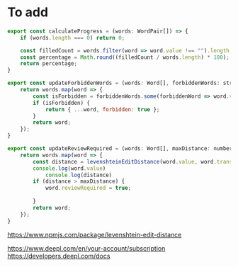 # To add
```js
export const calculateProgress = (words: WordPair[]) => {
    if (words.length === 0) return 0;

    const filledCount = words.filter(word => word.value !== "").length;
    const percentage = Math.round((filledCount / words.length) * 100);
    return percentage;
}
```
```js
export const updateForbiddenWords = (words: Word[], forbiddenWords: string[]) =>{
    return words.map(word => {
        const isForbidden = forbiddenWords.some(forbiddenWord => word.value.includes(forbiddenWord));
        if (isForbidden) {
            return { ...word, forbidden: true };
        }
        return word;
    });
}
```
```js
export const updateReviewRequired = (words: Word[], maxDistance: number): Word[] => {
    return words.map(word => {
        const distance = levenshteinEditDistance(word.value, word.translation);
        console.log(word.value)
            console.log(distance)
        if (distance > maxDistance) {
            word.reviewRequired = true;
            
        }
        return word;
    });
}
```
https://www.npmjs.com/package/levenshtein-edit-distance

https://www.deepl.com/en/your-account/subscription
https://developers.deepl.com/docs
